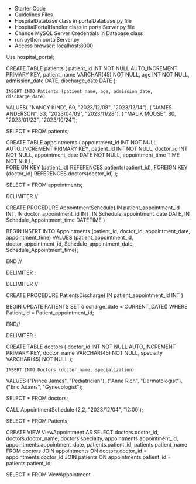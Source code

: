 + Starter Code
+ Guidelines Files
+ HospitalDatabase class in portalDatabase.py file
+ HospitalPortalHandler class in portalServer.py file
+ Change MySQL Server Credentials in Database class
+ run python portalServer.py
+ Access browser: localhost:8000 


Use hospital_portal;

CREATE TABLE patients (
    patient_id INT NOT NULL AUTO_INCREMENT PRIMARY KEY,
    patient_name VARCHAR(45) NOT NULL,
    age INT NOT NULL,
    admission_date DATE,
    discharge_date DATE
);

	INSERT INTO Patients (patient_name, age, admission_date, discharge_date)
VALUES( "NANCY KIND", 60, "2023/12/08", "2023/12/14"),
	  ( "JAMES ANDERSON", 33, "2023/04/09", "2023/11/28"),
      ( "MALIK MOUSE", 80, "2023/01/23", "2023/10/24");
      
SELECT * FROM patients;

CREATE TABLE appointments (
    appointment_id INT NOT NULL AUTO_INCREMENT PRIMARY KEY,
    patient_id INT NOT NULL,
    doctor_id INT NOT NULL,
    appointment_date DATE NOT NULL,
    appointment_time TIME NOT NULL,  
    FOREIGN KEY (patient_id) REFERENCES patients(patient_id),
    FOREIGN KEY (doctor_id) REFERENCES doctors(doctor_id)
);

SELECT * FROM appointments;

DELIMITER //

CREATE PROCEDURE AppointmentSchedule(
	IN patient_appointment_id INT,
    IN doctor_appointment_id INT,
    IN Schedule_appointment_date DATE,
    IN Schedule_Appointment_time DATETIME
    )

BEGIN
	INSERT INTO Appointments (patient_id, doctor_id, appointment_date, appointment_time)
VALUES (patient_appointment_id, doctor_appointment_id, Schedule_appointment_date, Schedule_Appointment_time);

END //

DELIMITER ;

DELIMITER //

CREATE PROCEDURE PatientsDischarge(
	IN patient_appointment_id INT
    )
    
BEGIN
	UPDATE PATIENTS
    SET discharge_date = CURRENT_DATE()
    WHERE Patient_id = Patient_appointment_id;
    
END//

DELIMITER ;

CREATE TABLE doctors (
    doctor_id INT NOT NULL AUTO_INCREMENT PRIMARY KEY,
    doctor_name VARCHAR(45) NOT NULL,
    specialty VARCHAR(45) NOT NULL
);

	INSERT INTO Doctors (doctor_name, specialization)
VALUES ("Prince James", "Pediatrician"),
		("Anne Rich", "Dermatologist"),
        ("Eric Adams", "Gynecologist");

SELECT * FROM doctors;

CALL AppointmentSchedule (2,2, "2023/12/04", '12:00');



SELECT * FROM Patients;


CREATE VIEW ViewAppointment 
AS
SELECT
   doctors.doctor_id,
    doctors.doctor_name,
    doctors.specialty,
    appointments.appointment_id,
    appointments.appointment_date,
    patients.patient_id,
    patients.patient_name
FROM
    doctors
    JOIN appointments ON doctors.doctor_id = appointments.doctor_id
    JOIN patients ON appointments.patient_id = patients.patient_id;

SELECT * FROM ViewAppointment
    